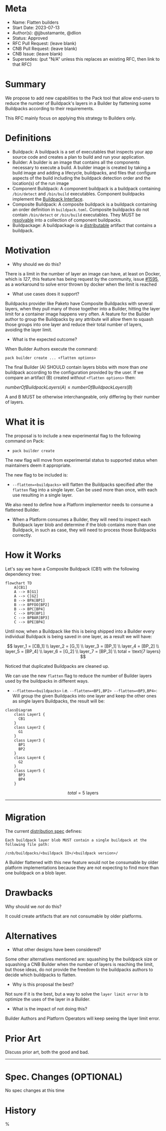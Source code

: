 # Meta
[meta]: #meta
- Name: Flatten builders
- Start Date: 2023-07-13
- Author(s): @jjbustamante, @dlion
- Status: Approved
- RFC Pull Request: (leave blank)
- CNB Pull Request: (leave blank)
- CNB Issue: (leave blank)
- Supersedes: (put "N/A" unless this replaces an existing RFC, then link to that RFC)

# Summary
[summary]: #summary

We propose to add new capabilities to the Pack tool that allow end-users to reduce the number of Buildpack's layers in a Builder by flattening some Buildpacks according to their requirements.

This RFC mainly focus on applying this strategy to Builders only.

# Definitions
[definitions]: #definitions

- Buildpack: A buildpack is a set of executables that inspects your app source code and creates a plan to build and run your application.
- Builder: A builder is an image that contains all the components necessary to execute a build. A builder image is created by taking a build image and adding a lifecycle, buildpacks, and files that configure aspects of the build including the buildpack detection order and the location(s) of the run image
- Component Buildpack: A component buildpack is a buildpack containing `/bin/detect` and `/bin/build` executables. Component buildpacks implement the [Buildpack Interface](https://github.com/buildpacks/spec/blob/main/buildpack.md).
- Composite Buildpack: A composite buildpack is a buildpack containing an order definition in `buildpack.toml`. Composite buildpacks do not contain `/bin/detect` or `/bin/build` executables. They MUST be [resolvable](https://github.com/buildpacks/spec/blob/main/buildpack.md#order-resolution) into a collection of component buildpacks.
- Buildpackage: A buildpackage is a [distributable](https://github.com/buildpacks/spec/blob/main/distribution.md) artifact that contains a buildpack.

# Motivation
[motivation]: #motivation

- Why should we do this?

There is a limit in the number of layer an image can have, at least on Docker, which is *127*, this feature has being request by the community, issue [#1595](https://github.com/buildpacks/pack/issues/1595), as a workaround to solve error thrown by docker when the limit is reached

- What use cases does it support?

Buildpacks provider like Paketo have Composite Buildpacks with several layers, when they pull many of those together into a Builder, hitting the layer limit for a container image happens very often. A feature for the Builder author to group the Buildpacks by any attribute will allow them to squash those groups into one layer and reduce their total number of layers, avoiding the layer limit.

- What is the expected outcome?

When Builder Authors execute the command:

`pack builder create ... <flatten options>`

The final Builder (A) SHOULD contain layers blobs with more than *one* buildpack according to the configuration provided by the user. If we compare an artifact (B) created *without* `<flatten options>` then:

$numberOfBuildpackLayers(A) \leq numberOfBuildpackLayers(B)$

A and B MUST be otherwise interchangeable, only differing by their number of layers.


# What it is
[what-it-is]: #what-it-is

The proposal is to include a new experimental flag to the following command on Pack:

- `pack builder create`

The new flag will move from experimental status to supported status when maintainers deem it appropriate.

The new flag to be included is:

- `--flatten=<buildpacks>` will flatten the Buildpacks specified after the `flatten` flag into a single layer. Can be used more than once, with each use resulting in a single layer.

We also need to define how a Platform implementor needs to consume a flattened Builder.

- When a Platform consumes a Builder, they will need to inspect each Buildpack layer blob and determine if the blob contains more than one Buildpack, in such as case, they will need to process those Buildpacks correctly.


# How it Works
[how-it-works]: #how-it-works

Let's say we have a Composite Buildpack (CB1) with the following dependency tree:
```mermaid
flowchart TD
    A[CB1]
    A --> B[G1]
    A --> C[G2]
    B --> BPA[BP1]
    B --> BPFOO[BP2]
    B --> BPC[BP4]
    C --> BPD[BP1]
    C --> BPBAR[BP3]
    C --> BPE[BP4]
```

Until now, when a Buildpack like this is being shipped into a Builder every individual Buildpack is being saved in one layer, as a result we will have:

$$
layer_1 = [CB_1] \\
layer_2 = [G_1] \\
layer_3 = [BP_1] \\
layer_4 = [BP_2] \\
layer_5 = [BP_4] \\
layer_6 = [G_2] \\
layer_7 = [BP_3] \\
total = \text{7 layers}
$$

Noticed that duplicated Buildpacks are cleaned up.

We can use the new `flatten` flag to reduce the number of Builder layers used by the buildpacks in different ways.

* `--flatten=<buildpacks>` i.e. `--flatten=<BP1,BP2> --flatten=<BP3,BP4>`:
  Will group the given Buildpacks into one layer and keep the other ones as single layers Buildpacks, the result will be:

```mermaid
classDiagram
    class Layer1 {
      CB1
    }
    class Layer2 {
      G1
    }
    class Layer3 {
      BP1
      BP2
    }
    class Layer4 {
      G2
    }
    class Layer5 {
      BP3
      BP4
    }
```


$$
total = \text{5 layers}
$$

---


# Migration
[migration]: #migration


The current [distribution spec](https://github.com/buildpacks/spec/blob/main/distribution.md#buildpackage) defines:

```
Each buildpack layer blob MUST contain a single buildpack at the following file path:

/cnb/buildpacks/<buildpack ID>/<buildpack version>/
```

A Builder flattened with this new feature would not be consumable by older platform implementations because they are not expecting to find more than one buildpack on a blob layer.


<!--
This section should document breaks to public API and breaks in compatibility due to this RFC's proposed changes. In addition, it should document the proposed steps that one would need to take to work through these changes. Care should be give to include all applicable personas, such as platform developers, buildpack developers, buildpack users and consumers of buildpack images.
-->
# Drawbacks
[drawbacks]: #drawbacks

Why should we *not* do this?

It could create artifacts that are not consumable by older platforms.


# Alternatives
[alternatives]: #alternatives

- What other designs have been considered?

Some other alternatives mentioned are: squashing by the buildpack size or squashing a CNB Builder when the number of layers is reaching the limit, but those ideas, do not provide the freedom to the buildpacks authors to decide which buildpacks to flatten.


- Why is this proposal the best?

Not sure if it is the best, but a way to solve the `layer limit error` is to optimize the uses of the layer in a Builder.

- What is the impact of not doing this?

Builder Authors and Platform Operators will keep seeing the layer limit error.

# Prior Art
[prior-art]: #prior-art

Discuss prior art, both the good and bad.

---

<!--
- What parts of the design do you expect to be resolved through implementation of the feature?
- What related issues do you consider out of scope for this RFC that could be addressed in the future independently of the solution that comes out of this RFC?

-->

# Spec. Changes (OPTIONAL)
[spec-changes]: #spec-changes

No spec changes at this time

<!--
Does this RFC entail any proposed changes to the core specifications or extensions? If so, please document changes here.
Examples of a spec. change might be new lifecycle flags, new `buildpack.toml` fields, new fields in the buildpackage label, etc.
This section is not intended to be binding, but as discussion of an RFC unfolds, if spec changes are necessary, they should be documented here.

-->

# History
[history]: #history

<!--
## Amended
### Meta
[meta-1]: #meta-1
- Name: (fill in the amendment name: Variable Rename)
- Start Date: (fill in today's date: YYYY-MM-DD)
- Author(s): (Github usernames)
- Amendment Pull Request: (leave blank)

### Summary

A brief description of the changes.

### Motivation

Why was this amendment necessary?
--->%
